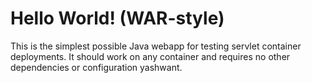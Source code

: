 Hello World! (WAR-style)
===============

This is the simplest possible Java webapp for testing servlet container deployments.  It should work on any container and requires no other dependencies or configuration yashwant.
